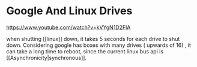# Google And Linux Drives

https://www.youtube.com/watch?v=kVYgN1D2FlA


when  shutting [[linux]] down, it takes 5 seconds for each drive to shut down. Considering google has boxes with many drives ( upwards of 16) , it can take a long time to reboot, since the current linux bus api is [[Asynchronicity|synchronous]]. 



